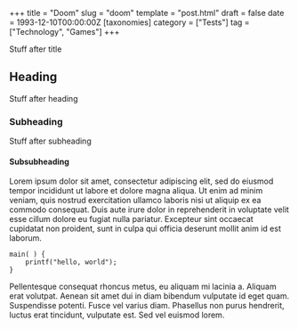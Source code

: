 +++
title = "Doom"
slug = "doom"
template = "post.html"
draft = false
date = 1993-12-10T00:00:00Z
[taxonomies]
category = ["Tests"]
tag = ["Technology", "Games"]
+++

Stuff after title

## Heading

Stuff after heading

### Subheading

Stuff after subheading

#### Subsubheading

Lorem ipsum dolor sit amet, consectetur adipiscing elit, sed do eiusmod tempor incididunt ut labore et dolore magna aliqua. Ut enim ad minim veniam, quis nostrud exercitation ullamco laboris nisi ut aliquip ex ea commodo consequat. Duis aute irure dolor in reprehenderit in voluptate velit esse cillum dolore eu fugiat nulla pariatur. Excepteur sint occaecat cupidatat non proident, sunt in culpa qui officia deserunt mollit anim id est laborum.

```
main( ) {
    printf("hello, world");
}
```

Pellentesque consequat rhoncus metus, eu aliquam mi lacinia a. Aliquam erat volutpat. Aenean sit amet dui in diam bibendum vulputate id eget quam. Suspendisse potenti. Fusce vel varius diam. Phasellus non purus hendrerit, luctus erat tincidunt, vulputate est. Sed vel euismod lorem.
